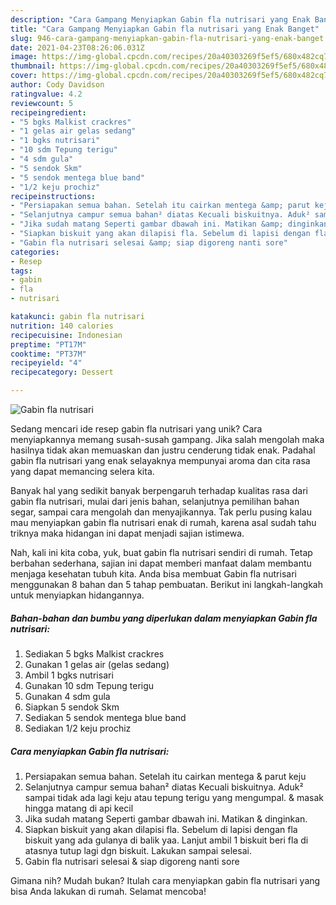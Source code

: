 ```yaml
---
description: "Cara Gampang Menyiapkan Gabin fla nutrisari yang Enak Banget"
title: "Cara Gampang Menyiapkan Gabin fla nutrisari yang Enak Banget"
slug: 946-cara-gampang-menyiapkan-gabin-fla-nutrisari-yang-enak-banget
date: 2021-04-23T08:26:06.031Z
image: https://img-global.cpcdn.com/recipes/20a40303269f5ef5/680x482cq70/gabin-fla-nutrisari-foto-resep-utama.jpg
thumbnail: https://img-global.cpcdn.com/recipes/20a40303269f5ef5/680x482cq70/gabin-fla-nutrisari-foto-resep-utama.jpg
cover: https://img-global.cpcdn.com/recipes/20a40303269f5ef5/680x482cq70/gabin-fla-nutrisari-foto-resep-utama.jpg
author: Cody Davidson
ratingvalue: 4.2
reviewcount: 5
recipeingredient:
- "5 bgks Malkist crackres"
- "1 gelas air gelas sedang"
- "1 bgks nutrisari"
- "10 sdm Tepung terigu"
- "4 sdm gula"
- "5 sendok Skm"
- "5 sendok mentega blue band"
- "1/2 keju prochiz"
recipeinstructions:
- "Persiapakan semua bahan. Setelah itu cairkan mentega &amp; parut keju"
- "Selanjutnya campur semua bahan² diatas Kecuali biskuitnya. Aduk² sampai tidak ada lagi keju atau tepung terigu yang mengumpal. &amp; masak hingga matang di api kecil"
- "Jika sudah matang Seperti gambar dbawah ini. Matikan &amp; dinginkan."
- "Siapkan biskuit yang akan dilapisi fla. Sebelum di lapisi dengan fla biskuit yang ada gulanya di balik yaa. Lanjut ambil 1 biskuit beri fla di atasnya tutup lagi dgn biskuit. Lakukan sampai selesai."
- "Gabin fla nutrisari selesai &amp; siap digoreng nanti sore"
categories:
- Resep
tags:
- gabin
- fla
- nutrisari

katakunci: gabin fla nutrisari 
nutrition: 140 calories
recipecuisine: Indonesian
preptime: "PT17M"
cooktime: "PT37M"
recipeyield: "4"
recipecategory: Dessert

---
```



![Gabin fla nutrisari](https://img-global.cpcdn.com/recipes/20a40303269f5ef5/680x482cq70/gabin-fla-nutrisari-foto-resep-utama.jpg)

Sedang mencari ide resep gabin fla nutrisari yang unik? Cara menyiapkannya memang susah-susah gampang. Jika salah mengolah maka hasilnya tidak akan memuaskan dan justru cenderung tidak enak. Padahal gabin fla nutrisari yang enak selayaknya mempunyai aroma dan cita rasa yang dapat memancing selera kita.

Banyak hal yang sedikit banyak berpengaruh terhadap kualitas rasa dari gabin fla nutrisari, mulai dari jenis bahan, selanjutnya pemilihan bahan segar, sampai cara mengolah dan menyajikannya. Tak perlu pusing kalau mau menyiapkan gabin fla nutrisari enak di rumah, karena asal sudah tahu triknya maka hidangan ini dapat menjadi sajian istimewa.




Nah, kali ini kita coba, yuk, buat gabin fla nutrisari sendiri di rumah. Tetap berbahan sederhana, sajian ini dapat memberi manfaat dalam membantu menjaga kesehatan tubuh kita. Anda bisa membuat Gabin fla nutrisari menggunakan 8 bahan dan 5 tahap pembuatan. Berikut ini langkah-langkah untuk menyiapkan hidangannya.

<!--inarticleads1-->

##### Bahan-bahan dan bumbu yang diperlukan dalam menyiapkan Gabin fla nutrisari:

1. Sediakan 5 bgks Malkist crackres
1. Gunakan 1 gelas air (gelas sedang)
1. Ambil 1 bgks nutrisari
1. Gunakan 10 sdm Tepung terigu
1. Gunakan 4 sdm gula
1. Siapkan 5 sendok Skm
1. Sediakan 5 sendok mentega blue band
1. Sediakan 1/2 keju prochiz




<!--inarticleads2-->

##### Cara menyiapkan Gabin fla nutrisari:

1. Persiapakan semua bahan. Setelah itu cairkan mentega &amp; parut keju
1. Selanjutnya campur semua bahan² diatas Kecuali biskuitnya. Aduk² sampai tidak ada lagi keju atau tepung terigu yang mengumpal. &amp; masak hingga matang di api kecil
1. Jika sudah matang Seperti gambar dbawah ini. Matikan &amp; dinginkan.
1. Siapkan biskuit yang akan dilapisi fla. Sebelum di lapisi dengan fla biskuit yang ada gulanya di balik yaa. Lanjut ambil 1 biskuit beri fla di atasnya tutup lagi dgn biskuit. Lakukan sampai selesai.
1. Gabin fla nutrisari selesai &amp; siap digoreng nanti sore




Gimana nih? Mudah bukan? Itulah cara menyiapkan gabin fla nutrisari yang bisa Anda lakukan di rumah. Selamat mencoba!

